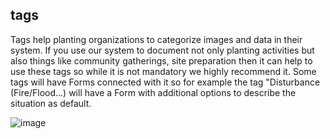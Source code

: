 ## tags
Tags help planting organizations to categorize images and data in their system. If you use our system to document not only planting activities but also things like community gatherings, site preparation then it can help to use these tags so while it is not mandatory we highly recommend it. Some tags will have Forms connected with it so for example the tag "Disturbance (Fire/Flood...) will have a Form with additional options to describe the situation as default.

![image](https://github.com/Wells-for-Zoe/book/assets/97762115/5dfd9e01-a689-4a5c-bd36-f5f44c9f4932)

